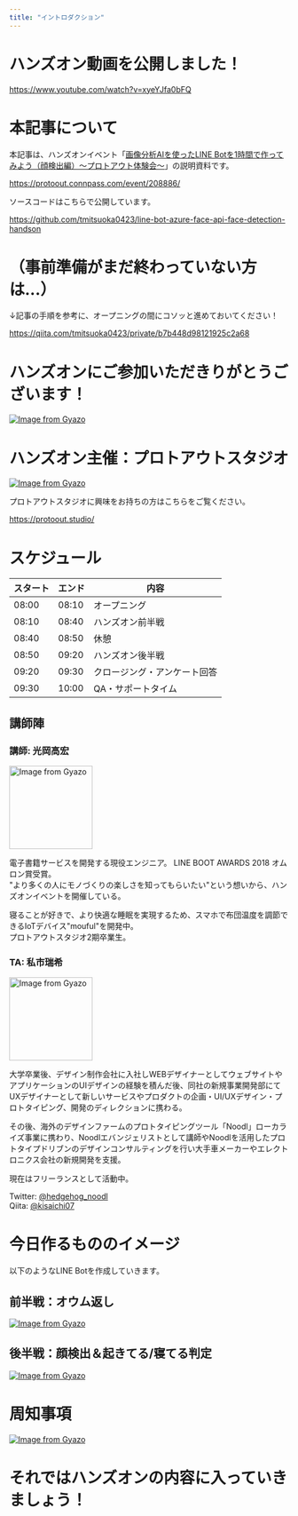```yaml
---
title: "イントロダクション"
---
```


# ハンズオン動画を公開しました！

https://www.youtube.com/watch?v=xyeYJfa0bFQ

# 本記事について

本記事は、ハンズオンイベント「[画像分析AIを使ったLINE Botを1時間で作ってみよう（顔検出編）～プロトアウト体験会～](https://protoout.connpass.com/event/208886/)」の説明資料です。

https://protoout.connpass.com/event/208886/

ソースコードはこちらで公開しています。

https://github.com/tmitsuoka0423/line-bot-azure-face-api-face-detection-handson

# （事前準備がまだ終わっていない方は...）

↓記事の手順を参考に、オープニングの間にコソッと進めておいてください！

https://qiita.com/tmitsuoka0423/private/b7b448d98121925c2a68

# ハンズオンにご参加いただきりがとうございます！

[![Image from Gyazo](https://i.gyazo.com/a5cfc3719be3c26b3d613dc9d200656d.png)](https://gyazo.com/a5cfc3719be3c26b3d613dc9d200656d)

# ハンズオン主催：プロトアウトスタジオ

[![Image from Gyazo](https://i.gyazo.com/40d9aa37f61706eb4222f27e7268eef4.png)](https://gyazo.com/40d9aa37f61706eb4222f27e7268eef4)

プロトアウトスタジオに興味をお持ちの方はこちらをご覧ください。

https://protoout.studio/

# スケジュール

| スタート | エンド | 内容 |
|--|--|--|
|08:00|08:10|オープニング|
|08:10|08:40|ハンズオン前半戦|
|08:40|08:50|休憩|
|08:50|09:20|ハンズオン後半戦|
|09:20|09:30|クロージング・アンケート回答|
|09:30|10:00|QA・サポートタイム|

## 講師陣

### 講師: **光岡高宏**

<a href="https://gyazo.com/8651c98b1d98c0e634dda8bdf4a02af7"><img src="https://i.gyazo.com/8651c98b1d98c0e634dda8bdf4a02af7.jpg" alt="Image from Gyazo" width="150"/></a>

電子書籍サービスを開発する現役エンジニア。 LINE BOOT AWARDS 2018 オムロン賞受賞。  
"より多くの人にモノづくりの楽しさを知ってもらいたい"という想いから、ハンズオンイベントを開催している。

寝ることが好きで、より快適な睡眠を実現するため、スマホで布団温度を調節できるIoTデバイス"mouful"を開発中。  
プロトアウトスタジオ2期卒業生。

### TA: **私市瑞希**

<a href="https://gyazo.com/8e44d9b681f4ca8409d6e0692a6e230f"><img src="https://i.gyazo.com/8e44d9b681f4ca8409d6e0692a6e230f.jpg" alt="Image from Gyazo" width="150"/></a>

大学卒業後、デザイン制作会社に入社しWEBデザイナーとしてウェブサイトやアプリケーションのUIデザインの経験を積んだ後、同社の新規事業開発部にてUXデザイナーとして新しいサービスやプロダクトの企画・UI/UXデザイン・プロトタイピング、開発のディレクションに携わる。

その後、海外のデザインファームのプロトタイピングツール「Noodl」ローカライズ事業に携わり、Noodlエバンジェリストとして講師やNoodlを活用したプロトタイプドリブンのデザインコンサルティングを行い大手車メーカーやエレクトロニクス会社の新規開発を支援。

現在はフリーランスとして活動中。

Twitter: <a href="https://twitter.com/hedgehog_noodl">@hedgehog_noodl</a>  
Qiita: <a href="https://qiita.com/kisaichi07">@kisaichi07</a>

# 今日作るもののイメージ

以下のようなLINE Botを作成していきます。

## 前半戦：オウム返し

[![Image from Gyazo](https://i.gyazo.com/94e5bda2678dcf5bbc7a0154eeac8b07.gif)](https://gyazo.com/94e5bda2678dcf5bbc7a0154eeac8b07)

## 後半戦：顔検出＆起きてる/寝てる判定

[![Image from Gyazo](https://i.gyazo.com/9b7a5bff129e46b7c3da41d050f902a6.gif)](https://gyazo.com/9b7a5bff129e46b7c3da41d050f902a6)

# 周知事項

[![Image from Gyazo](https://i.gyazo.com/09ab6bbfef636a90e5741bda0c03313a.png)](https://gyazo.com/09ab6bbfef636a90e5741bda0c03313a)

# それではハンズオンの内容に入っていきましょう！